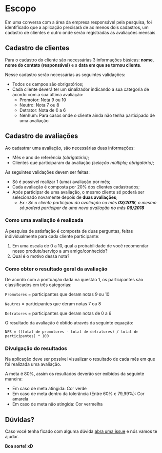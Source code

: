 # Escopo
Em uma conversa com a área da empresa responsável pela pesquisa, foi identificado que a aplicação precisará de ao menos dois cadastros, um cadastro de clientes e outro onde serão registradas as avaliações mensais.

## Cadastro de clientes
Para o cadastro do cliente são necessárias 3 informações básicas: **nome**, **nome do contato (responsável)** e a **data em que se tornou cliente**.

Nesse cadastro serão necessárias as seguintes validações:
- Todos os campos são obrigatórios;
- Cada cliente deverá ter um sinalizador indicando a sua categoria de acordo com a sua última avaliação:
  - Promotor: Nota 9 ou 10
  - Neutro: Nota 7 ou 8
  - Detrator: Nota de 0 a 6
  - Nenhum: Para casos onde o cliente ainda não tenha participado de uma avaliação

## Cadastro de avaliações
Ao cadastrar uma avaliação, são necessárias duas informações:
- Mês e ano de referência *(obrigatório)*;
- Clientes que participaram da avaliação *(seleção múltipla; obrigatório)*;

As seguintes validações devem ser feitas:
-	Só é possível realizar 1 (uma) avaliação por mês;
- Cada avaliação é composta por 20% dos clientes cadastrados;
- Após participar de uma avaliação, o mesmo cliente só poderá ser selecionado novamente depois de **duas avaliações**;
  - *Ex.: Se o cliente participou da avaliação no mês **03/2018**, o mesmo só poderá participar de uma nova avaliação no mês **06/2018***

### Como uma avaliação é realizada
A pesquisa de satisfação é composta de duas perguntas, feitas individualmente para cada cliente participante:

1. Em uma escala de 0 a 10, qual a probabilidade de você recomendar nosso produto/serviço a um amigo/conhecido?
1. Qual é o motivo dessa nota?

### Como obter o resultado geral da avaliação
De acordo com a pontuação dada na questão 1, os participantes são classificados em três categorias:

`Promotores` = participantes que deram notas 9 ou 10

`Neutros` = participantes que deram notas 7 ou 8

`Detratores` = participantes que deram notas de 0 a 6

O resultado da avaliação é obtido através da seguinte equação:

`NPS = ((total de promotores - total de detratores) / total de participantes) * 100`

### Divulgação do resultados
Na aplicação deve ser possível visualizar o resultado de cada mês em que foi realizada uma avaliação.

A meta é 80%, assim os resultados deverão ser exibidos da seguinte maneira:
- Em caso de meta atingida: Cor verde
- Em caso de meta dentro da tolerância (Entre 60% e 79,99%): Cor amarela
- Em caso de meta não atingida: Cor vermelha

## Dúvidas?
Caso você tenha ficado com alguma dúvida [abra uma issue](https://github.com/ForLogic/desafio-4-devs/issues) e nós vamos te ajudar.

**Boa sorte! xD**
